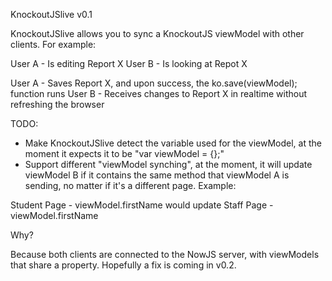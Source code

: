 KnockoutJSlive v0.1

KnockoutJSlive allows you to sync a KnockoutJS viewModel with other clients. For example:

User A - Is editing Report X
User B - Is looking at Repot X 

User A - Saves Report X, and upon success, the ko.save(viewModel); function runs
User B - Receives changes to Report X in realtime without refreshing the browser

TODO:

- Make KnockoutJSlive detect the variable used for the viewModel, at the moment it expects it to be "var viewModel = {};"
- Support different "viewModel synching", at the moment, it will update viewModel B if it contains the same method that viewModel A is sending, no matter if it's a different page. Example:

Student Page - viewModel.firstName would update
Staff Page - viewModel.firstName

Why?

Because both clients are connected to the NowJS server, with viewModels that share a property. Hopefully a fix is coming in v0.2.